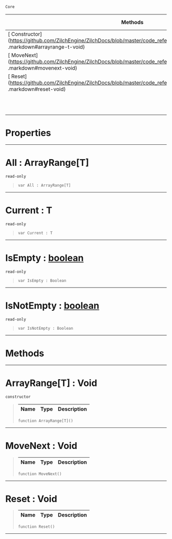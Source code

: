  `Core`

|Methods|Properties|Base Classes|Derived Classes|
|---|---|---|---|
|[ Constructor](https://github.com/ZilchEngine/ZilchDocs/blob/master/code_reference/nada_base_types/arrayrange_t .markdown#arrayrange-t-void)|[ All](https://github.com/ZilchEngine/ZilchDocs/blob/master/code_reference/nada_base_types/arrayrange_t .markdown#all-zero-engine-document)| | |
|[ MoveNext](https://github.com/ZilchEngine/ZilchDocs/blob/master/code_reference/nada_base_types/arrayrange_t .markdown#movenext-void)|[ Current](https://github.com/ZilchEngine/ZilchDocs/blob/master/code_reference/nada_base_types/arrayrange_t .markdown#current-t)| | |
|[ Reset](https://github.com/ZilchEngine/ZilchDocs/blob/master/code_reference/nada_base_types/arrayrange_t .markdown#reset-void)|[ IsEmpty](https://github.com/ZilchEngine/ZilchDocs/blob/master/code_reference/nada_base_types/arrayrange_t .markdown#isempty-zero-engine-docu)| | |
| |[ IsNotEmpty](https://github.com/ZilchEngine/ZilchDocs/blob/master/code_reference/nada_base_types/arrayrange_t .markdown#isnotempty-zero-engine-d)| | |


 #  Properties


---  
 #  All : ArrayRange[T]

 `read-only`

> 
> ``` lang=cpp, name=Nada
> var All : ArrayRange[T]


---  
 #  Current : T

 `read-only`

> 
> ``` lang=cpp, name=Nada
> var Current : T


---  
 #  IsEmpty : [boolean](https://github.com/ZilchEngine/ZilchDocs/blob/master/code_reference/nada_base_types/boolean.markdown)

 `read-only`

> 
> ``` lang=cpp, name=Nada
> var IsEmpty : Boolean


---  
 #  IsNotEmpty : [boolean](https://github.com/ZilchEngine/ZilchDocs/blob/master/code_reference/nada_base_types/boolean.markdown)

 `read-only`

> 
> ``` lang=cpp, name=Nada
> var IsNotEmpty : Boolean


---  
 #  Methods


---  
 #  ArrayRange[T] : Void

 `constructor`

> 
> |Name|Type|Description|
> |---|---|---|
> ``` lang=cpp, name=Nada
> function ArrayRange[T]()
> ``` 


---  
 #  MoveNext : Void

> 
> |Name|Type|Description|
> |---|---|---|
> ``` lang=cpp, name=Nada
> function MoveNext()
> ``` 


---  
 #  Reset : Void

> 
> |Name|Type|Description|
> |---|---|---|
> ``` lang=cpp, name=Nada
> function Reset()
> ``` 


---  
 

 